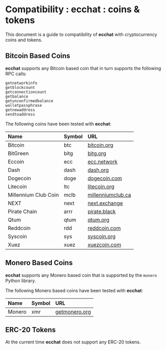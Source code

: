 # Compatibility : ecchat : coins & tokens

This document is a guide to compatibility of **ecchat** with cryptocurrency coins and tokens.

## Bitcoin Based Coins

**ecchat** supports any Bitcoin based coin that in turn supports the following RPC calls:

	getnetworkinfo
	getblockcount
	getconnectioncount	
	getbalance
	getunconfirmedbalance
	walletpassphrase
	getnewaddress
	sendtoaddress

The following coins have been tested with **ecchat**:

|Name|Symbol|URL|
|:--|:--|:--|
|Bitcoin|btc|[bitcoin.org](http://bitcoin.org)|
|BitGreen|bitg|[bitg.org](http://bitg.org)|
|Eccoin|ecc|[ecc.network](http://ecc.network)|
|Dash|dash|[dash.org](http://dash.org)|
|Dogecoin|doge|[dogecoin.com](http://dogecoin.com)|
|Litecoin|ltc|[litecoin.org](http://litecoin.org)|
|Millennium Club Coin|mclb|[millenniumclub.ca](http://millenniumclub.ca)|
|NEXT|next|[next.exchange](http://next.exchange)|
|Pirate Chain|arrr|[pirate.black](http://pirate.black)|
|Qtum|qtum|[qtum.org](http://qtum.org)|
|Reddcoin|rdd|[reddcoin.com](http://reddcoin.com)|
|Syscoin|sys|[syscoin.org](http://syscoin.org)|
|Xuez|xuez|[xuezcoin.com](http://xuezcoin.com)|


## Monero Based Coins

**ecchat** supports any Monero based coin that is supported by the `monero` Python library.

The following Monero based coins have been tested with **ecchat**:

|Name|Symbol|URL|
|:--|:--|:--|
|Monero|xmr|[getmonero.org](http://getmonero.org)|

## ERC-20 Tokens

At the current time **ecchat** does not support any ERC-20 tokens.

